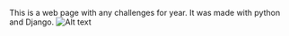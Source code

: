 This is a web page with any challenges for year. It was made with python and Django.
![Alt text](https://www.pngwing.com/en/free-png-vcpgq)
